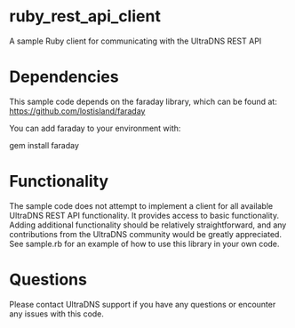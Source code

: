 ruby_rest_api_client
====================

A sample Ruby client for communicating with the UltraDNS REST API

Dependencies
============

This sample code depends on the faraday library, which can be found at: https://github.com/lostisland/faraday

You can add faraday to your environment with:

gem install faraday


Functionality
=============

The sample code does not attempt to implement a client for all available UltraDNS REST API functionality.  It provides access to basic functionality.  Adding additional functionality should be relatively straightforward, and any contributions from the UltraDNS community would be greatly appreciated.  See sample.rb for an example of how to use this library in your own code.

Questions
=========

Please contact UltraDNS support if you have any questions or encounter any issues with this code.

